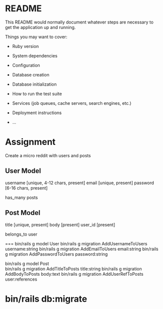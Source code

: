 # README

This README would normally document whatever steps are necessary to get the
application up and running.

Things you may want to cover:

* Ruby version

* System dependencies

* Configuration

* Database creation

* Database initialization

* How to run the test suite

* Services (job queues, cache servers, search engines, etc.)

* Deployment instructions

* ...

# Assignment

Create a micro reddit with users and posts

## User Model
username [unique, 4-12 chars, present]
email [unique, present]
password [6-16 chars, present]

has_many posts

## Post Model
title [unique, present]
body [present]
user_id [present]

belongs_to user

===
bin/rails g model User
bin/rails g migration AddUsernameToUsers username:string
bin/rails g migration AddEmailToUsers email:string
bin/rails g migration AddPasswordToUsers password:string

bin/rails g model Post  
bin/rails g migration AddTitleToPosts title:string
bin/rails g migration AddBodyToPosts body:text
bin/rails g migration AddUserRefToPosts user:references

bin/rails db:migrate
===